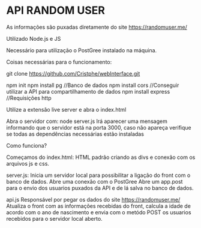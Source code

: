 # API RANDOM USER

As informações são puxadas diretamente do site https://randomuser.me/

Utilizado Node.js e JS

Necessário para utilização o PostGree instalado na máquina.

Coisas necessárias para o funcionamento:

git clone https://github.com/Cristphe/webInterface.git

npm init
npm install pg //Banco de dados
npm install cors //Conseguir utilizar a API para compartilhamento de dados
npm install express //Requisições http

Utilize a extensão live server e abra o index.html

Abra o servidor com: node server.js
Irá aparecer uma mensagem informando que o servidor está na porta 3000, caso não apareça verifique se todas as dependências necessárias estão instaladas

Como funciona?

Começamos do index.html:
HTML padrão criando as divs e conexão com os arquivos js e css.

server.js:
Inicia um servidor local para possibilitar a ligação do front com o banco de dados.
Abre uma conexão com o PostGree
Abre um app.post para o envio dos usuarios puxados da API e de lá salva no banco de dados.

api.js
Responsável por pegar os dados do site https://randomuser.me/
Atualiza o front com as informações recebidas do front, calcula a idade de acordo com o ano de nascimento e envia com o metódo POST os usuarios recebidos para o servidor local aberto.



